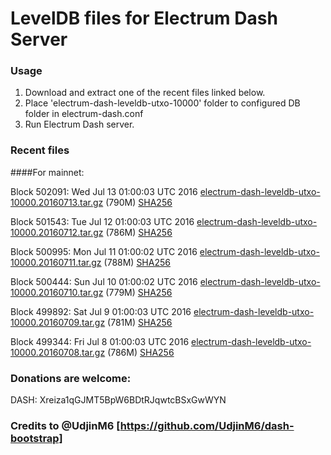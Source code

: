 # LevelDB files for Electrum Dash Server

### Usage

1. Download and extract one of the recent files linked below.
2. Place 'electrum-dash-leveldb-utxo-10000' folder to configured DB folder in electrum-dash.conf
3. Run Electrum Dash server.

### Recent files

####For mainnet:

Block 502091: Wed Jul 13 01:00:03 UTC 2016 [electrum-dash-leveldb-utxo-10000.20160713.tar.gz](https://transfer.sh/13JXJQ/electrum-dash-leveldb-utxo-10000.20160713.tar.gz) (790M) [SHA256](https://transfer.sh/MacJt/electrum-dash-leveldb-utxo-10000.20160713.tar.gz.sha256)

Block 501543: Tue Jul 12 01:00:03 UTC 2016 [electrum-dash-leveldb-utxo-10000.20160712.tar.gz](https://transfer.sh/HnRFg/electrum-dash-leveldb-utxo-10000.20160712.tar.gz) (786M) [SHA256](https://transfer.sh/SY8ax/electrum-dash-leveldb-utxo-10000.20160712.tar.gz.sha256)

Block 500995: Mon Jul 11 01:00:02 UTC 2016 [electrum-dash-leveldb-utxo-10000.20160711.tar.gz](https://transfer.sh/p1nrx/electrum-dash-leveldb-utxo-10000.20160711.tar.gz) (788M) [SHA256](https://transfer.sh/hIt2M/electrum-dash-leveldb-utxo-10000.20160711.tar.gz.sha256)

Block 500444: Sun Jul 10 01:00:02 UTC 2016 [electrum-dash-leveldb-utxo-10000.20160710.tar.gz](https://transfer.sh/10eOFg/electrum-dash-leveldb-utxo-10000.20160710.tar.gz) (779M) [SHA256](https://transfer.sh/Ejuhq/electrum-dash-leveldb-utxo-10000.20160710.tar.gz.sha256)

Block 499892: Sat Jul  9 01:00:03 UTC 2016 [electrum-dash-leveldb-utxo-10000.20160709.tar.gz](https://transfer.sh/gSp31/electrum-dash-leveldb-utxo-10000.20160709.tar.gz) (781M) [SHA256](https://transfer.sh/8qLZb/electrum-dash-leveldb-utxo-10000.20160709.tar.gz.sha256)

Block 499344: Fri Jul  8 01:00:03 UTC 2016 [electrum-dash-leveldb-utxo-10000.20160708.tar.gz](https://transfer.sh/6Te1j/electrum-dash-leveldb-utxo-10000.20160708.tar.gz) (786M) [SHA256](https://transfer.sh/4fSFt/electrum-dash-leveldb-utxo-10000.20160708.tar.gz.sha256)

### Donations are welcome:

DASH: Xreiza1qGJMT5BpW6BDtRJqwtcBSxGwWYN

### Credits to @UdjinM6 [https://github.com/UdjinM6/dash-bootstrap]
